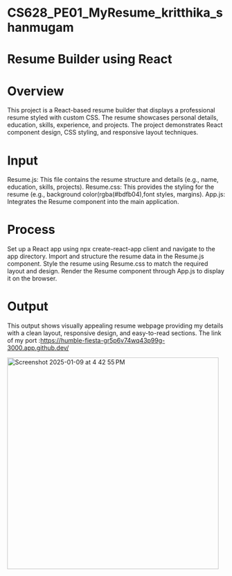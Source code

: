 # CS628_PE01_MyResume_kritthika_shanmugam
# Resume Builder using React
# Overview
This project is a React-based resume builder that displays a professional resume styled with custom CSS. The resume showcases personal details, education, skills, experience, and projects. The project demonstrates React component design, CSS styling, and responsive layout techniques.

# Input
Resume.js: This file contains the resume structure and details (e.g., name, education, skills, projects).
Resume.css: This provides the styling for the resume (e.g., background color(rgba(#bdfb04),font styles, margins).
App.js: Integrates the Resume component into the main application.
# Process
Set up a React app using npx create-react-app client and navigate to the app directory.
Import and structure the resume data in the Resume.js component.
Style the resume using Resume.css to match the required layout and design.
Render the Resume component through App.js to display it on the browser.
# Output
This output shows visually appealing resume webpage providing my details with a clean layout, responsive design, and easy-to-read sections.
The link of my port :https://humble-fiesta-gr5p6v74wq43p99g-3000.app.github.dev/

<img width="488" alt="Screenshot 2025-01-09 at 4 42 55 PM" src="https://github.com/user-attachments/assets/7b99c93f-232a-4b1b-8e0b-09011bd6e2b5" />
